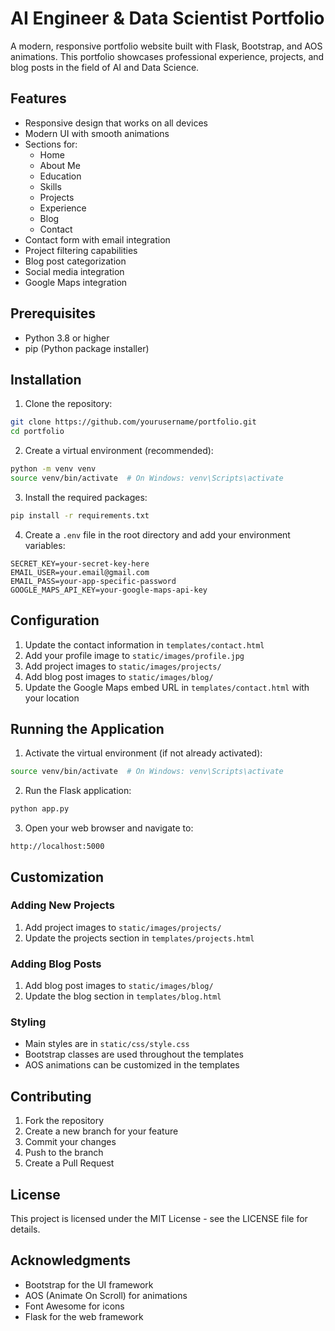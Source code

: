 # AI Engineer & Data Scientist Portfolio

A modern, responsive portfolio website built with Flask, Bootstrap, and AOS animations. This portfolio showcases professional experience, projects, and blog posts in the field of AI and Data Science.

## Features

- Responsive design that works on all devices
- Modern UI with smooth animations
- Sections for:
  - Home
  - About Me
  - Education
  - Skills
  - Projects
  - Experience
  - Blog
  - Contact
- Contact form with email integration
- Project filtering capabilities
- Blog post categorization
- Social media integration
- Google Maps integration

## Prerequisites

- Python 3.8 or higher
- pip (Python package installer)

## Installation

1. Clone the repository:
```bash
git clone https://github.com/yourusername/portfolio.git
cd portfolio
```

2. Create a virtual environment (recommended):
```bash
python -m venv venv
source venv/bin/activate  # On Windows: venv\Scripts\activate
```

3. Install the required packages:
```bash
pip install -r requirements.txt
```

4. Create a `.env` file in the root directory and add your environment variables:
```
SECRET_KEY=your-secret-key-here
EMAIL_USER=your.email@gmail.com
EMAIL_PASS=your-app-specific-password
GOOGLE_MAPS_API_KEY=your-google-maps-api-key
```

## Configuration

1. Update the contact information in `templates/contact.html`
2. Add your profile image to `static/images/profile.jpg`
3. Add project images to `static/images/projects/`
4. Add blog post images to `static/images/blog/`
5. Update the Google Maps embed URL in `templates/contact.html` with your location

## Running the Application

1. Activate the virtual environment (if not already activated):
```bash
source venv/bin/activate  # On Windows: venv\Scripts\activate
```

2. Run the Flask application:
```bash
python app.py
```

3. Open your web browser and navigate to:
```
http://localhost:5000
```

## Customization

### Adding New Projects
1. Add project images to `static/images/projects/`
2. Update the projects section in `templates/projects.html`

### Adding Blog Posts
1. Add blog post images to `static/images/blog/`
2. Update the blog section in `templates/blog.html`

### Styling
- Main styles are in `static/css/style.css`
- Bootstrap classes are used throughout the templates
- AOS animations can be customized in the templates

## Contributing

1. Fork the repository
2. Create a new branch for your feature
3. Commit your changes
4. Push to the branch
5. Create a Pull Request

## License

This project is licensed under the MIT License - see the LICENSE file for details.

## Acknowledgments

- Bootstrap for the UI framework
- AOS (Animate On Scroll) for animations
- Font Awesome for icons
- Flask for the web framework 